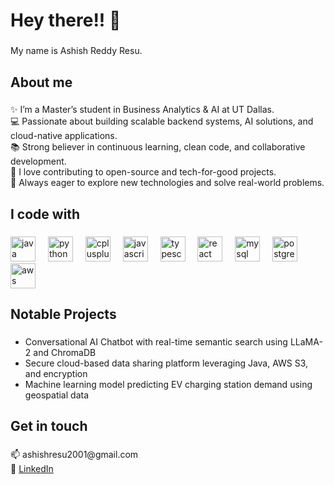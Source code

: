 <!---
ashishresu2001/ashishresu2001 is a ✨ special ✨ repository because its `README.md` (this file) appears on your GitHub profile.
You can click the Preview link to take a look at your changes.
--->
<!--
<div align="center">
  <img height="200" src="https://i.imgflip.com/65efzo.gif"  />
</div>
-->

###

<h1 align="left">Hey there!! 👋</h1>

###

<p align="left">My name is Ashish Reddy Resu.</p>

###

<h2 align="left">About me</h2>

###

<p align="left">
✨ I’m a Master’s student in Business Analytics & AI at UT Dallas.<br>
💻 Passionate about building scalable backend systems, AI solutions, and cloud-native applications.<br>
📚 Strong believer in continuous learning, clean code, and collaborative development.<br>
🤝 I love contributing to open-source and tech-for-good projects.<br>
🚀 Always eager to explore new technologies and solve real-world problems.
</p>

###

<h2 align="left">I code with</h2>

###

<div align="left">
  <img src="https://cdn.jsdelivr.net/gh/devicons/devicon/icons/java/java-original.svg" height="40" alt="java logo" />
  <img width="12" />
  <img src="https://cdn.jsdelivr.net/gh/devicons/devicon/icons/python/python-original.svg" height="40" alt="python logo" />
  <img width="12" />
  <img src="https://cdn.jsdelivr.net/gh/devicons/devicon/icons/cplusplus/cplusplus-original.svg" height="40" alt="cplusplus logo" />
  <img width="12" />
  <img src="https://cdn.jsdelivr.net/gh/devicons/devicon/icons/javascript/javascript-original.svg" height="40" alt="javascript logo" />
  <img width="12" />
  <img src="https://cdn.jsdelivr.net/gh/devicons/devicon/icons/typescript/typescript-original.svg" height="40" alt="typescript logo" />
  <img width="12" />
  <img src="https://cdn.jsdelivr.net/gh/devicons/devicon/icons/react/react-original.svg" height="40" alt="react logo" />
  <img width="12" />
  <img src="https://cdn.jsdelivr.net/gh/devicons/devicon/icons/mysql/mysql-original.svg" height="40" alt="mysql logo" />
  <img width="12" />
  <img src="https://cdn.jsdelivr.net/gh/devicons/devicon/icons/postgresql/postgresql-original.svg" height="40" alt="postgresql logo" />
  <img width="12" />
  <img src="https://cdn.jsdelivr.net/gh/devicons/devicon/icons/aws/aws-original.svg" height="40" alt="aws logo" />
</div>

###

<h2 align="left">Notable Projects</h2>

###

<ul>
  <li>Conversational AI Chatbot with real-time semantic search using LLaMA-2 and ChromaDB</li>
  <li>Secure cloud-based data sharing platform leveraging Java, AWS S3, and encryption</li>
  <li>Machine learning model predicting EV charging station demand using geospatial data</li>
</ul>

###

<h2 align="left">Get in touch</h2>

###

<p align="left">
📫 ashishresu2001@gmail.com <br>
🔗 <a href="https://linkedin.com/in/ashishresu2001" target="_blank">LinkedIn</a>
</p>
